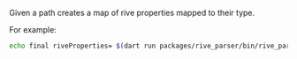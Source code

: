 Given a path creates a map of rive properties mapped to their type.

For example:

```bash
echo final riveProperties= $(dart run packages/rive_parser/bin/rive_parser.dart third_party/submodules/rive-cpp/dev/defs/)";" > packages/flutter_rive_generator/lib/src/rive_properties.dart
```
